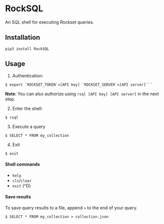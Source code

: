 # RockSQL
An SQL shell for executing Rockset queries.

## Installation

    pip3 install RockSQL

## Usage
1. Authentication:
```shell
$ export `ROCKSET_TOKEN`=[API key] `ROCKSET_SERVER`=[API server]```
```
**Note**: You can also authorize using `rsql [API key] [API server]` in the next step.

2. Enter the shell:
```shell
$ rsql
```

3. Execute a query

```shell
$ SELECT * FROM my_collection
```

4. Exit

```shell
$ exit
```

#### Shell commands
* `help`
* `cls`/`clear`
* `exit` (^D)

#### Save results
To save query results to a file, append `>` to the end of your query.

    $ SELECT * FROM my_collection > collection.json